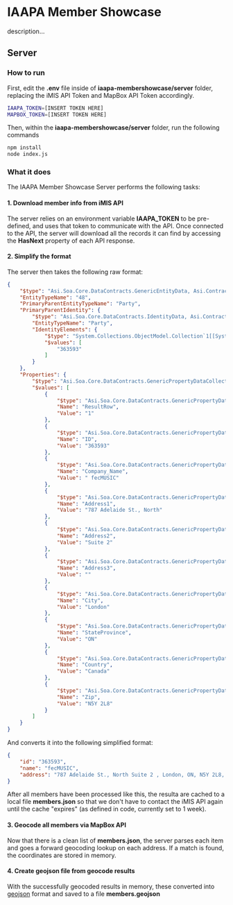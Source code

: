 # IAAPA Member Showcase
description...

## Server
### How to run
First, edit the **.env** file inside of **iaapa-membershowcase/server** folder, replacing the iMIS API Token and MapBox API Token accordingly.

```bash
IAAPA_TOKEN=[INSERT TOKEN HERE]
MAPBOX_TOKEN=[INSERT TOKEN HERE]
```

Then, within the **iaapa-membershowcase/server** folder, run the following commands
```bash
npm install
node index.js
```

### What it does
The IAAPA Member Showcase Server performs the following tasks:
#### 1. Download member info from iMIS API
The server relies on an environment variable **IAAPA_TOKEN** to be pre-defined, and uses that token to communicate with the API. Once connected to the API, the server will download all the records it can find by accessing the **HasNext** property of each API response.
#### 2. Simplify the format
The server then takes the following raw format:

```json
{
    "$type": "Asi.Soa.Core.DataContracts.GenericEntityData, Asi.Contracts",
    "EntityTypeName": "48",
    "PrimaryParentEntityTypeName": "Party",
    "PrimaryParentIdentity": {
        "$type": "Asi.Soa.Core.DataContracts.IdentityData, Asi.Contracts",
        "EntityTypeName": "Party",
        "IdentityElements": {
            "$type": "System.Collections.ObjectModel.Collection`1[[System.String, mscorlib]], mscorlib",
            "$values": [
                "363593"
            ]
        }
    },
    "Properties": {
        "$type": "Asi.Soa.Core.DataContracts.GenericPropertyDataCollection, Asi.Contracts",
        "$values": [
            {
                "$type": "Asi.Soa.Core.DataContracts.GenericPropertyData, Asi.Contracts",
                "Name": "ResultRow",
                "Value": "1"
            },
            {
                "$type": "Asi.Soa.Core.DataContracts.GenericPropertyData, Asi.Contracts",
                "Name": "ID",
                "Value": "363593"
            },
            {
                "$type": "Asi.Soa.Core.DataContracts.GenericPropertyData, Asi.Contracts",
                "Name": "Company_Name",
                "Value": " fecMUSIC"
            },
            {
                "$type": "Asi.Soa.Core.DataContracts.GenericPropertyData, Asi.Contracts",
                "Name": "Address1",
                "Value": "787 Adelaide St., North"
            },
            {
                "$type": "Asi.Soa.Core.DataContracts.GenericPropertyData, Asi.Contracts",
                "Name": "Address2",
                "Value": "Suite 2"
            },
            {
                "$type": "Asi.Soa.Core.DataContracts.GenericPropertyData, Asi.Contracts",
                "Name": "Address3",
                "Value": ""
            },
            {
                "$type": "Asi.Soa.Core.DataContracts.GenericPropertyData, Asi.Contracts",
                "Name": "City",
                "Value": "London"
            },
            {
                "$type": "Asi.Soa.Core.DataContracts.GenericPropertyData, Asi.Contracts",
                "Name": "StateProvince",
                "Value": "ON"
            },
            {
                "$type": "Asi.Soa.Core.DataContracts.GenericPropertyData, Asi.Contracts",
                "Name": "Country",
                "Value": "Canada"
            },
            {
                "$type": "Asi.Soa.Core.DataContracts.GenericPropertyData, Asi.Contracts",
                "Name": "Zip",
                "Value": "N5Y 2L8"
            }
        ]
    }
}
```
And converts it into the following simplified format:

```json
{
    "id": "363593",
    "name": "fecMUSIC",
    "address": "787 Adelaide St., North Suite 2 , London, ON, N5Y 2L8, Canada"
}
```
After all members have been processed like this, the resulta are cached to a local file **members.json** so that we don't have to contact the iMIS API again until the cache "expires" (as defined in code, currently set to 1 week).
#### 3. Geocode all members via MapBox API
Now that there is a clean list of **members.json**, the server parses each item and goes a forward geocoding lookup on each address. If a match is found, the coordinates are stored in memory.
#### 4. Create geojson file from geocode results
With the successfully geocoded results in memory, these converted into [geojson](https://geojson.org/) format and saved to a file **members.geojson**